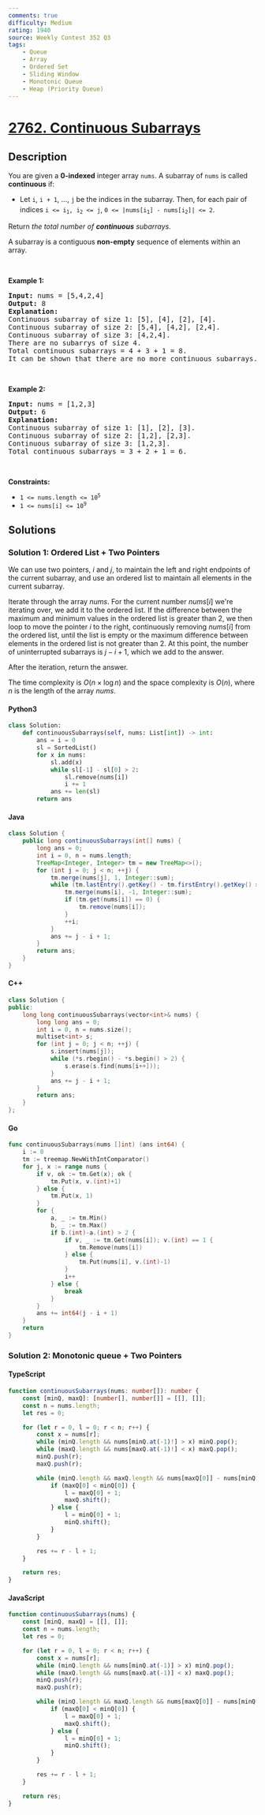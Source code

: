 ```yaml
---
comments: true
difficulty: Medium
rating: 1940
source: Weekly Contest 352 Q3
tags:
    - Queue
    - Array
    - Ordered Set
    - Sliding Window
    - Monotonic Queue
    - Heap (Priority Queue)
---
```


<!-- problem:start -->

# [2762. Continuous Subarrays](https://leetcode.com/problems/continuous-subarrays)

## Description

<!-- description:start -->

<p>You are given a <strong>0-indexed</strong> integer array <code>nums</code>. A subarray of <code>nums</code> is called <strong>continuous</strong> if:</p>

<ul>
	<li>Let <code>i</code>, <code>i + 1</code>, ..., <code>j</code><sub> </sub>be the indices in the subarray. Then, for each pair of indices <code>i &lt;= i<sub>1</sub>, i<sub>2</sub> &lt;= j</code>, <code><font face="monospace">0 &lt;=</font> |nums[i<sub>1</sub>] - nums[i<sub>2</sub>]| &lt;= 2</code>.</li>
</ul>

<p>Return <em>the total number of <strong>continuous</strong> subarrays.</em></p>

<p>A subarray is a contiguous <strong>non-empty</strong> sequence of elements within an array.</p>

<p>&nbsp;</p>
<p><strong class="example">Example 1:</strong></p>

<pre>
<strong>Input:</strong> nums = [5,4,2,4]
<strong>Output:</strong> 8
<strong>Explanation:</strong> 
Continuous subarray of size 1: [5], [4], [2], [4].
Continuous subarray of size 2: [5,4], [4,2], [2,4].
Continuous subarray of size 3: [4,2,4].
There are no subarrys of size 4.
Total continuous subarrays = 4 + 3 + 1 = 8.
It can be shown that there are no more continuous subarrays.
</pre>

<p>&nbsp;</p>

<p><strong class="example">Example 2:</strong></p>

<pre>
<strong>Input:</strong> nums = [1,2,3]
<strong>Output:</strong> 6
<strong>Explanation:</strong> 
Continuous subarray of size 1: [1], [2], [3].
Continuous subarray of size 2: [1,2], [2,3].
Continuous subarray of size 3: [1,2,3].
Total continuous subarrays = 3 + 2 + 1 = 6.
</pre>

<p>&nbsp;</p>
<p><strong>Constraints:</strong></p>

<ul>
	<li><code>1 &lt;= nums.length &lt;= 10<sup>5</sup></code></li>
	<li><code>1 &lt;= nums[i] &lt;= 10<sup>9</sup></code></li>
</ul>

<!-- description:end -->

## Solutions

<!-- solution:start -->

### Solution 1: Ordered List + Two Pointers

We can use two pointers, $i$ and $j$, to maintain the left and right endpoints of the current subarray, and use an ordered list to maintain all elements in the current subarray.

Iterate through the array $nums$. For the current number $nums[i]$ we're iterating over, we add it to the ordered list. If the difference between the maximum and minimum values in the ordered list is greater than $2$, we then loop to move the pointer $i$ to the right, continuously removing $nums[i]$ from the ordered list, until the list is empty or the maximum difference between elements in the ordered list is not greater than $2$. At this point, the number of uninterrupted subarrays is $j - i + 1$, which we add to the answer.

After the iteration, return the answer.

The time complexity is $O(n \times \log n)$ and the space complexity is $O(n)$, where $n$ is the length of the array $nums$.

<!-- tabs:start -->

#### Python3

```python
class Solution:
    def continuousSubarrays(self, nums: List[int]) -> int:
        ans = i = 0
        sl = SortedList()
        for x in nums:
            sl.add(x)
            while sl[-1] - sl[0] > 2:
                sl.remove(nums[i])
                i += 1
            ans += len(sl)
        return ans
```

#### Java

```java
class Solution {
    public long continuousSubarrays(int[] nums) {
        long ans = 0;
        int i = 0, n = nums.length;
        TreeMap<Integer, Integer> tm = new TreeMap<>();
        for (int j = 0; j < n; ++j) {
            tm.merge(nums[j], 1, Integer::sum);
            while (tm.lastEntry().getKey() - tm.firstEntry().getKey() > 2) {
                tm.merge(nums[i], -1, Integer::sum);
                if (tm.get(nums[i]) == 0) {
                    tm.remove(nums[i]);
                }
                ++i;
            }
            ans += j - i + 1;
        }
        return ans;
    }
}
```

#### C++

```cpp
class Solution {
public:
    long long continuousSubarrays(vector<int>& nums) {
        long long ans = 0;
        int i = 0, n = nums.size();
        multiset<int> s;
        for (int j = 0; j < n; ++j) {
            s.insert(nums[j]);
            while (*s.rbegin() - *s.begin() > 2) {
                s.erase(s.find(nums[i++]));
            }
            ans += j - i + 1;
        }
        return ans;
    }
};
```

#### Go

```go
func continuousSubarrays(nums []int) (ans int64) {
	i := 0
	tm := treemap.NewWithIntComparator()
	for j, x := range nums {
		if v, ok := tm.Get(x); ok {
			tm.Put(x, v.(int)+1)
		} else {
			tm.Put(x, 1)
		}
		for {
			a, _ := tm.Min()
			b, _ := tm.Max()
			if b.(int)-a.(int) > 2 {
				if v, _ := tm.Get(nums[i]); v.(int) == 1 {
					tm.Remove(nums[i])
				} else {
					tm.Put(nums[i], v.(int)-1)
				}
				i++
			} else {
				break
			}
		}
		ans += int64(j - i + 1)
	}
	return
}
```

<!-- tabs:end -->

<!-- solution:end -->

<!-- solution:start -->

### Solution 2: Monotonic queue + Two Pointers

<!-- tabs:start -->

#### TypeScript

```ts
function continuousSubarrays(nums: number[]): number {
    const [minQ, maxQ]: [number[], number[]] = [[], []];
    const n = nums.length;
    let res = 0;

    for (let r = 0, l = 0; r < n; r++) {
        const x = nums[r];
        while (minQ.length && nums[minQ.at(-1)!] > x) minQ.pop();
        while (maxQ.length && nums[maxQ.at(-1)!] < x) maxQ.pop();
        minQ.push(r);
        maxQ.push(r);

        while (minQ.length && maxQ.length && nums[maxQ[0]] - nums[minQ[0]] > 2) {
            if (maxQ[0] < minQ[0]) {
                l = maxQ[0] + 1;
                maxQ.shift();
            } else {
                l = minQ[0] + 1;
                minQ.shift();
            }
        }

        res += r - l + 1;
    }

    return res;
}
```

#### JavaScript

```js
function continuousSubarrays(nums) {
    const [minQ, maxQ] = [[], []];
    const n = nums.length;
    let res = 0;

    for (let r = 0, l = 0; r < n; r++) {
        const x = nums[r];
        while (minQ.length && nums[minQ.at(-1)] > x) minQ.pop();
        while (maxQ.length && nums[maxQ.at(-1)] < x) maxQ.pop();
        minQ.push(r);
        maxQ.push(r);

        while (minQ.length && maxQ.length && nums[maxQ[0]] - nums[minQ[0]] > 2) {
            if (maxQ[0] < minQ[0]) {
                l = maxQ[0] + 1;
                maxQ.shift();
            } else {
                l = minQ[0] + 1;
                minQ.shift();
            }
        }

        res += r - l + 1;
    }

    return res;
}
```

<!-- tabs:end -->

<!-- solution:end -->

<!-- problem:end -->
